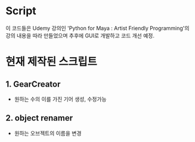 Script
===
이 코드들은 Udemy 강의인 'Python for Maya : Artist Friendly Programming'의 강의 내용을 따라 만들었으며 추후에 GUI로 개발하고 코드 개선 예정.


현재 제작된 스크립트
====
**1. GearCreator**
-----------------
- 원하는 수의 이를 가진 기어 생성, 수정가능



**2. object renamer**
----------------
- 원하는 오브젝트의 이름을 변경